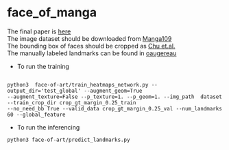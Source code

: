 # face_of_manga
The final paper is [here](https://github.com/jennifer66666/face_of_manga/blob/revise/final_paper.pdf)  
The image dataset should be downloaded from [Manga109](http://www.manga109.org/en/)  
The bounding box of faces should be cropped as [Chu et.al.](https://www.cs.ccu.edu.tw/~wtchu/projects/MangaFace/)  
The manually labeled landmarks can be found in [oaugereau](https://github.com/oaugereau/FacialLandmarkManga)  

* To run the training  

```

python3  face-of-art/train_heatmaps_network.py --output_dir='test_global' --augment_geom=True   
--augment_texture=False --p_texture=1. --p_geom=1. --img_path  dataset   --train_crop_dir crop_gt_margin_0.25_train  
--no_need_bb True --valid_data crop_gt_margin_0.25_val --num_landmarks 60 --global_feature

```
* To run the inferencing 
```
python3 face-of-art/predict_landmarks.py  
```
